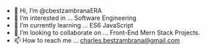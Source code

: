 - 👋 Hi, I’m @cbestzambranaERA
- 👀 I’m interested in ... Software Engineering
- 🌱 I’m currently learning ... ES6 JavaScript
- 💞️ I’m looking to collaborate on ... Front-End Mern Stack Projects.
- 📫 How to reach me ... charles.bestzambrana@gmail.com

<!---
cbestzambranaERA/cbestzambranaERA is a ✨ special ✨ repository because its `README.md` (this file) appears on your GitHub profile.
You can click the Preview link to take a look at your changes.
--->
